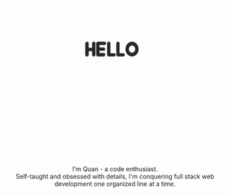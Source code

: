 
<div align="center"><img src="images/corgi-hello.gif" alt="corgi-hello-gif"></div>
<div align="center">I'm Quan - a code enthusiast.</div> 
<div align="center">Self-taught and obsessed with details, I'm conquering full stack web development one organized line at a time.</div>


